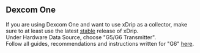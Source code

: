 ## Dexcom One  
  
If you are using Dexcom One and want to use xDrip as a collector, make sure to at least use the latest [stable](./Updates.md) release of xDrip.  
Under Hardware Data Source, choose "G5/G6 Transmitter".  
Follow all guides, recommendations and instructions written for "G6" [here](./Dexcom_page).  

